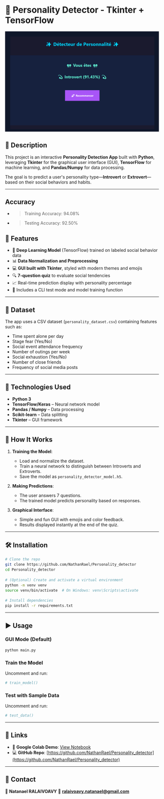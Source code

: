 # 🧠 Personality Detector - Tkinter + TensorFlow

![](./presentation.png)

## 📝 Description

This project is an interactive **Personality Detection App** built with **Python**, leveraging **Tkinter** for the graphical user interface (GUI), **TensorFlow** for machine learning, and **Pandas/Numpy** for data processing.

The goal is to predict a user's personality type—**Introvert** or **Extrovert**—based on their social behaviors and habits.

---


## Accuracy

* > Training Accuracy: 94.08%
* > Testing Accuracy: 92.50%

## 🚀 Features

- 🧠 **Deep Learning Model** (TensorFlow) trained on labeled social behavior data
- 📊 **Data Normalization and Preprocessing**
- 💻 **GUI built with Tkinter**, styled with modern themes and emojis
- 🔍 **7-question quiz** to evaluate social tendencies
- 📈 Real-time prediction display with personality percentage
- 🧪 Includes a CLI test mode and model training function

---


## 📂 Dataset

The app uses a CSV dataset (`personality_dataset.csv`) containing features such as:

- Time spent alone per day
- Stage fear (Yes/No)
- Social event attendance frequency
- Number of outings per week
- Social exhaustion (Yes/No)
- Number of close friends
- Frequency of social media posts

---

## 🧰 Technologies Used

- **Python 3**
- **TensorFlow/Keras** – Neural network model
- **Pandas / Numpy** – Data processing
- **Scikit-learn** – Data splitting
- **Tkinter** – GUI framework

---

## 🧪 How It Works

1. **Training the Model**:

   - Load and normalize the dataset.
   - Train a neural network to distinguish between Introverts and Extroverts.
   - Save the model as `personality_detector_model.h5`.

2. **Making Predictions**:

   - The user answers 7 questions.
   - The trained model predicts personality based on responses.

3. **Graphical Interface**:

   - Simple and fun GUI with emojis and color feedback.
   - Results displayed instantly at the end of the quiz.

---

## 🛠️ Installation

```bash
# Clone the repo
git clone https://github.com/NathanRael/Personality_detector
cd Personality_detector

# (Optional) Create and activate a virtual environment
python -m venv venv
source venv/bin/activate  # On Windows: venv\Scripts\activate

# Install dependencies
pip install -r requirements.txt
```

---

## ▶️ Usage

### GUI Mode (Default)

```bash
python main.py
```

### Train the Model

Uncomment and run:

```python
# train_model()
```

### Test with Sample Data

Uncomment and run:

```python
# test_data()
```

---

## 🔗 Links

- 🧠 **Google Colab Demo**: [View Notebook](https://colab.research.google.com/drive/1vG5VU261K6UBBDIU11dOXu63M9L1bbkQ?usp=sharing)
- 💻 **GitHub Repo**: [https://github.com/NathanRael/Personality_detector](https://github.com/NathanRael/Personality_detector)

---

## 🙋 Contact

📨 **Natanael RALAIVOAVY**
📧 **[ralaivoavy.natanael@gmail.com](mailto:ralaivoavy.natanael@gmail.com)**

